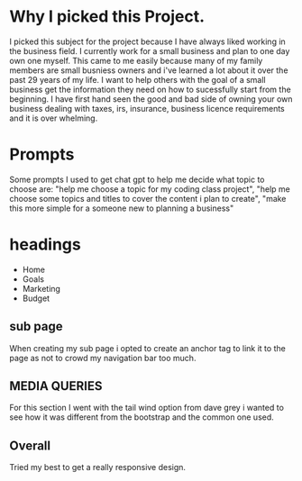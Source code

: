 # Why I picked this Project.
I picked this subject for the project because I have always liked working in the business field. I currently work for a small business and plan to one day own one myself. This came to me easily because many of my family members are small busniess owners and i've learned a lot about it over the past 29 years of my life. I want to help others with the goal of a small business get the information they need on how to sucessfully start from the beginning. I have first hand seen the good and bad side of owning your own business dealing with taxes, irs, insurance, business licence requirements and it is over whelming.
# Prompts
Some prompts I used to get chat gpt to help me decide what topic to choose are: "help me choose a topic for my coding class project", "help me choose some topics and titles to cover the content i plan to create", "make this more simple for a someone new to planning a business"
# headings
* Home
* Goals
* Marketing
* Budget
## sub page 
When creating my sub page i opted to create an anchor tag to link it to the page as not to crowd my navigation bar too much.
## MEDIA QUERIES
For this section I went with the tail wind option from dave grey i wanted to see how it was different from the bootstrap and the common one used.
## Overall
Tried my best to get a really responsive design.